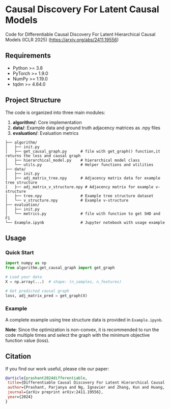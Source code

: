 # Causal Discovery For Latent Causal Models
Code for Differentiable Causal Discovery For Latent Hierarchical Causal Models (ICLR 2025) (https://arxiv.org/abs/2411.19556)

## Requirements

* Python >= 3.8
* PyTorch >= 1.9.0
* NumPy >= 1.19.0
* tqdm >= 4.64.0


## Project Structure
The code is organized into three main modules:

1. **algorithm/**: Core implementation
2. **data/**: Example data and ground truth adjacency matrices as .npy files
3. **evaluation/**: Evaluation metrics

~~~
├── algorithm/
│   ├── init.py              
│   ├── get_causal_graph.py      # file with get_graph() function,it returns the loss and causal graph
│   ├── hierarchical_model.py    # hierarchical model class
│   └── utils.py                 # Helper functions and utilities
├── data/
│   ├── init.py              
│   ├── adj_matrix_tree.npy      # Adjacency matrix data for example tree structure
│   ├── adj_matrix_v_structure.npy # Adjacency matrix for example v-structure
│   ├── tree.npy                 # Example tree structure dataset
│   └── v_structure.npy          # Example v-structure
├── evaluation/
│   ├── init.py              
│   └── metrics.py               # file with function to get SHD and F1
└── Example.ipynb                # Jupyter notebook with usage example
~~~



## Usage

### Quick Start
```python
import numpy as np
from algorithm.get_causal_graph import get_graph

# Load your data
X = np.array(...)  # shape: (n_samples, n_features)

# Get predicted causal graph
loss, adj_matrix_pred = get_graph(X)
```

### Example
A complete example using tree structure data is provided in `Example.ipynb`.

**Note**: Since the optimization is non-convex, it is recommended to run the code multiple times and select the graph with the minimum objective function value (loss).

## Citation
If you find our work useful, please cite our paper:

```bibtex
@article{prashant2024differentiable,
 title={Differentiable Causal Discovery For Latent Hierarchical Causal Models},
 author={Prashant, Parjanya and Ng, Ignavier and Zhang, Kun and Huang, Biwei},
 journal={arXiv preprint arXiv:2411.19556},
 year={2024}
}
```
